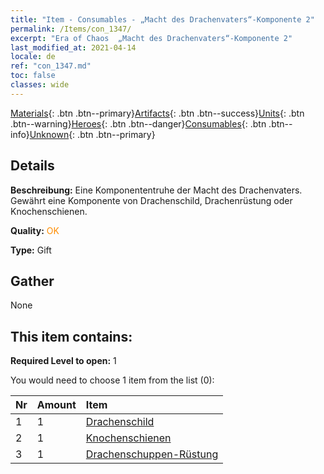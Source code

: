 ```yaml
---
title: "Item - Consumables - „Macht des Drachenvaters“-Komponente 2"
permalink: /Items/con_1347/
excerpt: "Era of Chaos  „Macht des Drachenvaters“-Komponente 2"
last_modified_at: 2021-04-14
locale: de
ref: "con_1347.md"
toc: false
classes: wide
---
```

 [Materials](/de/Items/){: .btn .btn--primary}[Artifacts](/de/Items/Artifacts/){: .btn .btn--success}[Units](/de/Items/Units/){: .btn .btn--warning}[Heroes](/de/Items/Heroes/){: .btn .btn--danger}[Consumables](/de/Items/Consumables/){: .btn .btn--info}[Unknown](/de/Items/Unknown/){: .btn .btn--primary}

## Details
 **Beschreibung:** Eine Komponententruhe der Macht des Drachenvaters. Gewährt eine Komponente von Drachenschild, Drachenrüstung oder Knochenschienen.

 **Quality:** <span style="color: #FF8C00">OK</span>

 **Type:** Gift

## Gather

  None

## This item contains:

 **Required Level to open:** 1

 You would need to choose 1 item from the list (0):

  | Nr | Amount |     Item    |
  |:---|:-------|:------------|
  | 1 | 1 | [Drachenschild](/de/Items/art_144/) | 
  | 2 | 1 | [Knochenschienen](/de/Items/art_145/) | 
  | 3 | 1 | [Drachenschuppen-Rüstung](/de/Items/art_148/) | 
